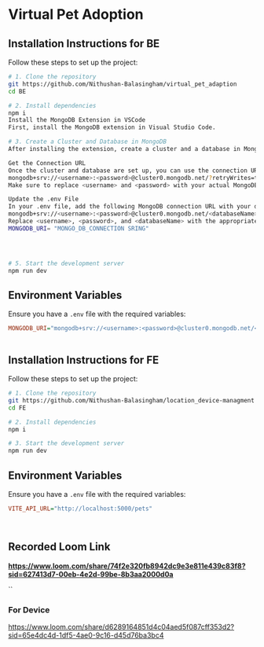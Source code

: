 
# Virtual Pet Adoption

## Installation Instructions for BE


Follow these steps to set up the project:

```sh
# 1. Clone the repository 
git https://github.com/Nithushan-Balasingham/virtual_pet_adaption
cd BE

# 2. Install dependencies
npm i
Install the MongoDB Extension in VSCode
First, install the MongoDB extension in Visual Studio Code.

# 3. Create a Cluster and Database in MongoDB
After installing the extension, create a cluster and a database in MongoDB.

Get the Connection URL
Once the cluster and database are set up, you can use the connection URL to connect to the database. The URL will look like this:
mongodb+srv://<username>:<password>@cluster0.mongodb.net/?retryWrites=true&w=majority
Make sure to replace <username> and <password> with your actual MongoDB credentials.

Update the .env File
In your .env file, add the following MongoDB connection URL with your database name:
mongodb+srv://<username>:<password>@cluster0.mongodb.net/<databaseName>?retryWrites=true&w=majority
Replace <username>, <password>, and <databaseName> with the appropriate values.
MONGODB_URI= "MONGO_DB_CONNECTION SRING"




# 5. Start the development server
npm run dev
```

## Environment Variables
Ensure you have a `.env` file with the required variables:

```ini
MONGODB_URI="mongodb+srv://<username>:<password>@cluster0.mongodb.net/<databaseName>?retryWrites=true&w=majority"



```
## Installation Instructions for FE

Follow these steps to set up the project:

```sh
# 1. Clone the repository 
git https://github.com/Nithushan-Balasingham/location_device-managment
cd FE

# 2. Install dependencies
npm i

# 3. Start the development server
npm run dev
```

## Environment Variables
Ensure you have a `.env` file with the required variables:

```ini
VITE_API_URL="http://localhost:5000/pets"




```
## Recorded Loom Link
**https://www.loom.com/share/74f2e320fb8942dc9e3e811e439c83f8?sid=627413d7-00eb-4e2d-99be-8b3aa2000d0a**

``
### For Device
https://www.loom.com/share/d6289164851d4c04aed5f087cff353d2?sid=65e4dc4d-1df5-4ae0-9c16-d45d76ba3bc4
